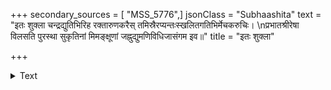+++
secondary_sources = [ "MSS_5776",]
jsonClass = "Subhaashita"
text = "इतः शुक्ला चन्द्रद्युतिभिरिह रक्तारुणकरैस् तमिस्रैरप्यन्तःस्खलितगतिभिर्मेचकरुचिः।  \nप्रभातश्रीरेषा विलसति पुरस्था सुकृतिनां मिमङ्क्षूणां जह्नुद्युमणिविधिजासंगम इव॥"
title = "इतः शुक्ला"

+++

<details><summary>Text</summary>

इतः शुक्ला चन्द्रद्युतिभिरिह रक्तारुणकरैस् तमिस्रैरप्यन्तःस्खलितगतिभिर्मेचकरुचिः।  
प्रभातश्रीरेषा विलसति पुरस्था सुकृतिनां मिमङ्क्षूणां जह्नुद्युमणिविधिजासंगम इव॥
</details>
